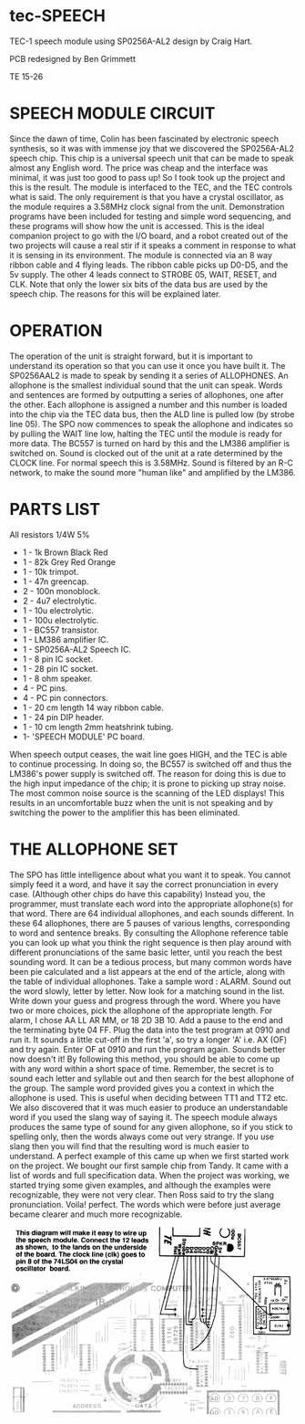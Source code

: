 # tec-SPEECH
TEC-1 speech module using SP0256A-AL2 design by Craig Hart. 

PCB redesigned by Ben Grimmett

TE 15-26

# SPEECH MODULE CIRCUIT 
Since the dawn of time, Colin has been
fascinated by electronic speech synthesis, so it was with immense joy that
we discovered the SP0256A-AL2
speech chip. This chip is a universal
speech unit that can be made to speak
almost any English word. The price was
cheap and the interface was minimal, it
was just too good to pass up! So I took
took up the project and this is the result.
The module is interfaced to the TEC,
and the TEC controls what is said. The
only requirement is that you have a crystal oscillator, as the module requires a
3.58MHz clock signal from the unit.
Demonstration programs have been included for testing and simple word sequencing, and these programs will show
how the unit is accessed.
This is the ideal companion project to
go with the I/O board, and a robot
created out of the two projects will
cause a real stir if it speaks a comment
in response to what it is sensing in its
environment.
The module is connected via an 8 way
ribbon cable and 4 flying leads. The
ribbon cable picks up D0-D5, and the 5v
supply. The other 4 leads connect to
STROBE 05, WAIT, RESET, and CLK.
Note that only the lower six bits of the
data bus are used by the speech chip.
The reasons for this will be explained
later. 

# OPERATION
The operation of the unit is straight
forward, but it is important to understand its operation so that you can use it
once you have built it. The SP0256AAL2 is made to speak by sending it a
series of ALLOPHONES. An allophone
is the smallest individual sound that the
unit can speak. Words and sentences are
formed by outputting a series of allophones, one after the other.
Each allophone is assigned a number
and this number is loaded into the chip
via the TEC data bus, then the ALD line
is pulled low (by strobe line 05).
The SPO now commences to speak the
allophone and indicates so by pulling
the WAIT line low, halting the TEC
until the module is ready for more data.
The BC557 is turned on hard by this and
the LM386 amplifier is switched on.
Sound is clocked out of the unit at a
rate determined by the CLOCK line. For
normal speech this is 3.58MHz. Sound
is filtered by an R-C network, to make
the sound more "human like" and
amplified by the LM386. 

# PARTS LIST
All resistors 1/4W 5%
* 1 - 1k Brown Black Red
* 1 - 82k Grey Red Orange
* 1 - 10k trimpot.
* 1 - 47n greencap.
* 2 - 100n monoblock.
* 2 - 4u7 electrolytic.
* 1 - 10u electrolytic.
* 1 - 100u electrolytic.
* 1 - BC557 transistor.
* 1 - LM386 amplifier IC.
* 1 - SP0256A-AL2 Speech IC.
* 1 - 8 pin IC socket.
* 1 - 28 pin IC socket.
* 1 - 8 ohm speaker.
* 4 - PC pins.
* 4 - PC pin connectors.
* 1 - 20 cm length 14 way ribbon cable.
* 1 - 24 pin DIP header.
* 1 - 10 cm length 2mm heatshrink tubing. 
* 1- 'SPEECH MODULE' PC board. 

When speech output ceases, the wait
line goes HIGH, and the TEC is able to
continue processing. In doing so, the
BC557 is switched off and thus the
LM386's power supply is switched off.
The reason for doing this is due to the
high input impedance of the chip; it is
prone to picking up stray noise. The
most common noise source is the scanning of the LED displays! This results
in an uncomfortable buzz when the unit
is not speaking and by switching the
power to the amplifier this has been
eliminated. 

# THE ALLOPHONE SET
The SPO has little intelligence about
what you want it to speak. You cannot
simply feed it a word, and have it say the
correct pronunciation in every case.
(Although other chips do have this
capability) Instead you, the programmer, must translate each word into the
appropriate allophone(s) for that word.
There are 64 individual allophones, and
each sounds different. In these 64 allophones, there are 5 pauses of various
lengths, corresponding to word and sentence breaks. 
By consulting the Allophone reference table you can look up what you
think the right sequence is then play
around with different pronunciations of
the same basic letter, until you reach the
best sounding word. It can be a tedious
process, but many common words have
been pie calculated and a list appears at
the end of the article, along with the
table of individual allophones.
Take a sample word : ALARM. Sound
out the word slowly, letter by letter.
Now look for a matching sound in the
list. Write down your guess and
progress through the word. Where you
have two or more choices, pick the allophone of the appropriate length. For
alarm, I chose AA LL AR MM, or 18
2D 3B 10. Add a pause to the end and
the terminating byte 04 FF. Plug the
data into the test program at 0910 and
run it.
It sounds a little cut-off in the first 'a',
so try a longer 'A' i.e. AX (OF) and try
again. Enter OF at 0910 and run the
program again. Sounds better now
doesn't it!
By following this method, you should
be able to come up with any word within 
a short space of time. Remember, the
secret is to sound each letter and syllable
out and then search for the best allophone of the group. The sample word
provided gives you a context in which
the allophone is used. This is useful
when deciding between TT1 and TT2 etc.
We also discovered that it was much
easier to produce an understandable
word if you used the slang way of saying
it. The speech module always produces
the same type of sound for any given
allophone, so if you stick to spelling
only, then the words always come out
very strange. If you use slang then you
will find that the resulting word is much
easier to understand.
A perfect example of this came up
when we first started work on the
project. We bought our first sample chip
from Tandy. It came with a list of words
and full specification data. When the
project was working, we started trying
some given examples, and although the
examples were recognizable, they were
not very clear. Then Ross said to try the
slang pronunciation. Voila! perfect. The
words which were before just average
became clearer and much more recognizable. 

![](https://github.com/SteveJustin1963/tec-SPEECH/blob/master/dia-1.png)

